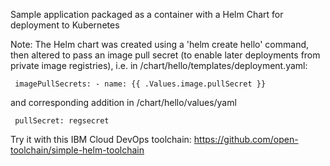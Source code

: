 Sample application packaged as a container with a Helm Chart for deployment to Kubernetes


Note: The Helm chart was created using a 'helm create hello' command, then altered to pass an image pull secret (to enable later deployments from private image registries), i.e.  in /chart/hello/templates/deployment.yaml:

`` imagePullSecrets:
    - name: {{ .Values.image.pullSecret }}``

and corresponding addition in /chart/hello/values/yaml

` pullSecret: regsecret`

Try it with this IBM Cloud DevOps toolchain: https://github.com/open-toolchain/simple-helm-toolchain
